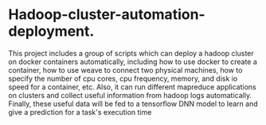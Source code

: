 # Hadoop-cluster-automation-deployment.
This project includes a group of scripts which can deploy a hadoop cluster on docker containers automatically, including how to use docker to create a container, how to use weave to connect two physical machines, how to specify the number of cpu cores, cpu frequency, memory, and disk io speed for a container, etc.  Also, it can run different mapreduce applications on clusters and collect useful information from hadoop logs automatically. Finally, these useful data will be fed to a tensorflow DNN model to learn and give a prediction for a task's execution time
